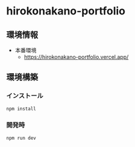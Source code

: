 # hirokonakano-portfolio



## 環境情報

- 本番環境
  - https://hirokonakano-portfolio.vercel.app/



## 環境構築

### インストール

```bash
npm install
```

### 開発時

```bash
npm run dev
```